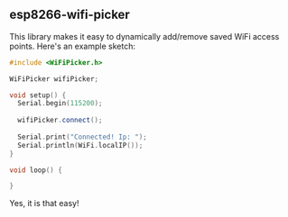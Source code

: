 esp8266-wifi-picker
-

This library makes it easy to dynamically add/remove saved WiFi access points.
Here's an example sketch:

```cpp
#include <WiFiPicker.h>

WiFiPicker wifiPicker;

void setup() {
  Serial.begin(115200);
  
  wifiPicker.connect();
	
  Serial.print("Connected! Ip: ");
  Serial.println(WiFi.localIP());
}

void loop() {

}
```
Yes, it is that easy!
